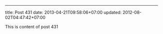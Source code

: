 ---
title: Post 431
date: 2013-04-21T09:58:06+07:00
updated: 2012-08-02T04:47:42+07:00

This is content of post 431